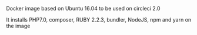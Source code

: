 Docker image based on Ubuntu 16.04 to be used on circleci 2.0

It installs PHP7.0, composer, RUBY 2.2.3, bundler, NodeJS, npm and yarn on the image